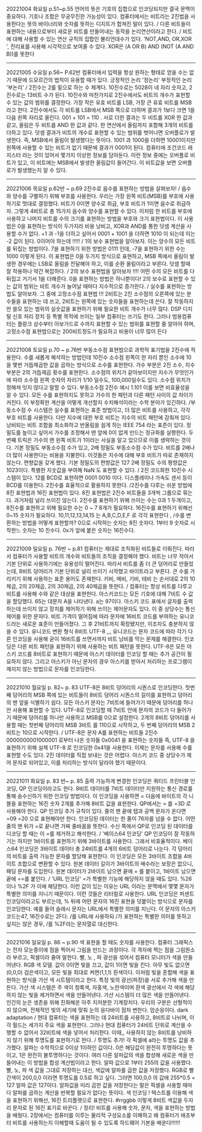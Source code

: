 20221004 화요일 p.51~p.55 
언어의 뜻은 기호의 집합으로 인코딩되지만 결국 문맥이 중요하다.
기호나 조합은 무궁무진한 가능성이 있다. 컴퓨터에서는 비트라는 2진법을 사용한다는 뜻의 바이너리와 숫자를 뜻하는 디지트가 합쳐진 말이 있다. 
/ 다른 비트들이 표현하는 내용으로부터 새로운 비트를 만들어내는 동작을 논리연산이라고 한다. 
/ 비트에 대해 사용할 수 있는 연산 규칙의 집합인 불리언대수가 있다. 'NOT,AND, OR,XOR ', 진리표를 사용해 시각적으로 보여줄 수 있다. 
XOR은 (A OR B) AND (NOT (A AND B))를 뜻한다
- - -

20221005 수요일 p.56~ P.62반 
컴퓨터에서 입력을 항상 원하는 형태로 얻을 수는 없기 때문에 드모르간의 법칙이 유용할 때가 있다. 
긍정적인 논리 '정논리' 부정적인 논리 '부논리' / 2진수는 2를 밑으로 하는 수 체계다. 
10진수로는 5028이 네 자리 숫자고, 2진수로는 13비트 수가 된다. 10진수와 마찬가지로 2진수에서도 비트의 개수가 표현할 수 있는 값의 범위를 결정한다. 
가장 작은 유효 비트를 LSB, 가장 큰 유효 비트를 MSB 라고 한다. 2진수에서도 각 비트를 LSB에서 MSB 쪽으로 더하며 결과가 1보다 크면 1을 다음 왼쪽 자리로 올린다.
001 + 101 = 110 . 서로 더한 결과는 두 비트를 XOR 한 값과 같고, 올림은 두 비트를 AND 한 값과 같다. 한 연산에서 올림까지 포함해 3개의 비트를 더하고 있다. 
덧셈 결과가 비트의 개수로 표현할 수 있는 범위를 벗어나면 오버플로가 발생한다. 즉, MSB에서 올림이 발생했다는 뜻이다. 
1001 과 1000을 더하면 10001이지만 왼쪽에 사용할 수 있는 비트가 없기 때문에 결과가 0001이 된다.
컴퓨터에 조건코드 레지스터 라는 것이 있어서 몇가지 이상한 정보를 담아둔다. 이런 정보 중에는 오버플로 비트가 있고, 이 비트에는 MSB에서 발생한 올림값이 들어간다. 
이 비트값을 보면 오버플로가 발생했는지 알 수 있다.
- - -

20221006 목요일 p.62반 ~ p.69 
2진수로 음수를 표현하는 방법을 살펴보자! 
/ 음수와 양수를 구별하기 위해 부호를 사용한다. 
우리는 가장 왼쪽 비트(MSB)를 부호에 사용하기로 멋대로 결정했다. 비트가 0이면 양수로 취급, 부호 비트가 1이면 음수로 취급하자. 
그렇게 4비트로 총 15가지 음수와 양수를 표현할 수 있다. 이처럼 한 비트를 부호에 사용하고 나머지 비트를 수의 크기를 표현하는 방법을 부호와 크기 표현법이다. 
이 사용법은 0을 표현하는 방식이 두가지라 비용 낭비고, XOR과 AND를 통한 덧셈 계산을 사용할 수가 없다. 
+1 과 -1을 더하고 싶어서 0001 + 1001 을 더하면 1010 이 되는데 이는 -2 값이 된다. 0이어야 하는데 !!!!! 
/ 1의 보수 표현법을 알아보자. 이는 양수의 모든 비트를 뒤집는 방법이다. 7을 표현하기 위한 방법은 0111 인데, -7을 표현하기 위한 수는 1000 이렇게 된다.
이 표현법은 0을 두가지 방식으로 표현하고, MSB 쪽에서 올림이 발생한 경우에는 LSB로 올림을 전달해야 하고, 이를 순환 올림이라고 부른다. 덧셈 할때 잘 작용하나 약간 복잡하다. 
/ 2의 보수 표현법을 알아보자 !!!! 어떤 수의 모든 비트를 다 뒤집고 거기서 1을 더해준다. 0을 표현하는 방법은 하나뿐이다! 
2의 보수로 표현할 수 있는 값의 범위는 비트 개수가 늘어날 때마다 지수적으로 증가한다. 
/ 실수를 표현하는 방법도 알아보자. 그 중에 고정소수점 표현법 !!! 2비트는 2진 소수점의 오른쪽에 있는 분수들을 표현하는 데 쓰고, 2비트는 왼쪽에 있는 숫자들을 표현하는데 쓴다. 
잘 작동하지만 쓸모 있는 범위의 실숫값을 표현하기 위해 필요한 비트 개수가 너무 많다. DSP 디지털 신호 처리 장치 등 특별 목적에 쓰이는 일부 컴퓨터는 쓰기도 한다. 
그러나 범용컴퓨터는 플랑크 상수부터 아보가드로 수까지 표현할 수 있는 범위를 표현할 줄 알아야 하며, 고정소수점 표현법으로는 200비트정도가 필요하고 비용이 너무 많이 든다
- - -

20221008 토요일 p.70 ~ p.76반 부동소수점 표현법으로 과학적 표기법을 2진수에 적용한다. 
수를 새롭게 해석하는 방법인데 10진수 소수점 왼쪽이 한 자리 뿐인 소수에 10을 몇번 거듭제곱한 값을 곱하는 방식으로 소수를 표현한다. 
가수 부분은 2진 소수, 지수 부분은 2의 거듭제곱 횟수를 표현한다. 소수점의 위치가 같아보이지만 지수가 무엇인가에 따라 소수점 왼쪽 숫자의 자리가 1/10 일수도, 100,000일수도 있다.
소수점 위치가 정해져 잇지 않다고 말할 수 있다. 부동소수점 2진수 예시 1.101 이를 보면 비효율성을 알 수 있다. 모든 수를 표현하지도 못하고 가수의 한 패턴과 다른 패턴 사이의 값 차이가 커진다.
이 부정확한 계산을 어떻게 개선할지 수치해석이라는 수학 분야가 있긴하다. 
/부동소수점 수 시스템은 실수를 표현하는 표준 방법이고, 더 많은 비트를 사용하고, 각각 부호 비트를 사용한다. 
다만 지수에 대한 부호 비트는 지수의 비트 패턴에 감춰져 있다. 낭비되는 비트 조합을 최소화하고 반올림을 쉽게 하는 IEEE 754 라는 표준이 있다. 
정밀도를 높이고 싶어서 가수를 조정해서 맨 앞에 0이 없게 만드는 정규화를 실행한다. 두번째 트릭은 가수의 맨 왼쪽 비트가 1이라는 사실을 알고 있으므로 이를 생략하는 것이다. 
기본 정밀도 부동소수점 수가 있고, 2배 정밀도 부동소수점 수가 있다. 비트를 2배나 더 많이 사용한다는 비용을 지불한다. 이것들은 지수에 대해 부호 비트가 따로 존재하지 않는다. 
편향값을 갖게 했다. 기본 정밀도의 편향값은 127 2배 정밀도 수의 평향값은 1023이다. 특별한 지숫값을 부여해 NaN 도 표현할 수 있다. 
/ 2진 코드화한 10진수 시스템이 있다. 12를 BCD로 표현하면 0001 0010 이다. 디스플레이나 가속도 센서 등이 BCD를 이용한다. 2진수를 효율적으로 활용하지 못한다. 
/2진수를 다루는 쉬운 방법에 8진 표현법과 16진 표현법이 있다. 8진 표현법은 2진수 비트들을 3개씩 그룹으로 묶는다. 과거처럼 널리 쓰이진 않는다. 
2진수를 표현하기 위해 쓰이는 수는 0과 1 두개이고, 8진수를 표현하고 위해 필요한 수는 0 ~ 7 8개가 필요하다. 16진수를 표현하기 위해선 0~15 숫자가 필요하다.
10,11,12,13,14,15 는 A,B,C,D,E,F 로 각각 표현한다 , /수를 변환하는 방법을 어떻게 표현할까? 0으로 시작하는 숫자는 8진 숫자다. 1부터 9 숫자로 시작한느 숫자는 10 진수다.
0x가 앞에 붙은 숫자는 16진수다.
- - -

20221009 일요일 p. 76반 ~ p.81 
컴퓨터는 제대로 조직화된 비트들로 이뤄진다. 
따라서 컴퓨터가 사용할 비트의 개수와 비트들의 조직을 결정해야 했다. 
비트는 너무 작아서 기본 단위로 사용하기에는 유용성이 떨어진다. 
따라서 비트를 좀 더 큰 덩어리로 만들었는데, 8비트 덩어리가 기본 단위로 널리 쓰이기 시작했고 바이트라고 부른다. 큰 수를 가리키기 위해 사용하는 표준 용어도 존재한다.
키비, 메비, 기비, 테비 는 순서대로 2의 10제곱, 2의 20제곱, 2의 30제곱, 2의 40제곱을 뜻한다. / 컴퓨터는 항상 비트를 다루고 비트를 사용해 수와 같은 대상을 표현한다.
아스키코드는 모든 기호에 대해 7비트 수 값을 할당했다. 65는 대문자 A을 나타낸다. a는 97이다. 아스키 코드 표에서 글자를 출력하는데 쓰이지 않고 장치를 제어하기 위해 쓰이는 제어문자도 있다. 
이 중 상당수는 통신 제어를 위한 문자다. 비트 가격이 떨어짐에 따라 문자에 16비트 코드를 부여하는 유니코드라는 새로운 표준이 만들어졌다. 
그 후 21비트까지 확장됐지만, 이조차도 충분하지 않을 수 있다. 
유니코드 변환 형식 8비트 UTF-8 ,,, 유니코드는 문자 코드에 따라 각기 다른 인코딩을 사용해 굳이 16비트를 쓰면서까지 비트 낭비를 막는 문제를 해결한다. 
인코딩은 다른 비트 패턴을 표현하기 위해 사용하는 비트 패턴을 뜻한다. UTF-8은 모든 아스키 코드를 8비트로 표현하기 때문에 아스키 데이터를 인코딩 할 때는 추가 공간이 필요하지 않다. 
그리고 아스키가 아닌 문자의 경우 아스키를 받아서 처리하는 프로그램이 깨지지 않는 방법으로 문자를 인코딩한다.
- - -

20221010 월요일 p. 82~ p. 83 
UTF-8은 8비트 덩어리의 시퀀스로 인코딩한다. 
첫번째 덩어리의 MSB 쪽에 있는 비트들이 8비트 덩어리 시퀀스의 길이를 표현하고 덩어리의 맨 앞을 식별하기 쉽다. 
모든 아스키 문자는 7비트에 들어가기 때문에 덩어리를 하나만 사용해 표현할 수 있다.
UTF-8로 인코딩할 때 7비트 안에 문자의 코드가 다 들어가기 때문에 덩어리를 하나만 사용하고 MSB를 0으로 설정한다.
2개의 8비트 덩어리를 사용할 때는 첫번째 덩어리의 MSB 3비트 를 110으로 시작하고, 두 번째 덩어리의 MSB 2비트는 10으로 시작한다. 
/ UTF-8은 문자 A를 표현하는 비트들 2진수 0000000001000001 로부터 나온 숫자들 0x0041 을 표현하는 숫자들 즉, UTF-8 을 표현하기 위해 실제 UTF-8 로 인코딩한 0x41을 사용한다. 
이제는 문자를 사용해 수를 표현할 수도 있다. 2진 데이터를 직접 보내는 것은 어렵다. 아스키 코드 중 상당수가 제어 문자로 되어있고, 이를 처리하는 방식이 달라야 했기 때문이다.
- - -

20221011 화요일 p. 83 반~ p. 85 
출력 가능하게 변경한 인코딩은 쿼티드 프린터블 인코딩, QP 인코딩이라고도 한다.
8비트 데이터를 7비트 데이터만 지원하는 통신 경로를 통해 송수신하기 위한 인코딩 방법이다. 
이 인코딩을 사용하면 = 다음에 바이트의 각 니블을 표현하는 16진 숫자 2개를 추가해 8비트 값을 표현한다. 
QP에서는 = 를 =3D 로 사용해야 한다. QP 인코딩 추가 규칙이 있다. 줄의 맨 끝에 탭과 공백 문자가 온다면 =09 =20 으로 표현해야만 한다. 
인코딩된 데이터는 한 줄이 76자를 넘을 수 없다. 어떤 줄의 맨 뒤가 =로 끝나면 가짜 줄바꿈을 뜻한다. 수신 쪽에서 QP로 인코딩 된 데이터를 디코딩 할 때는 이 =를 제거하고 해석한다.
/ '베이스64 인코딩' QP 인코딩이 잘 작동하기는 하지만 1바이트를 표현하기 위해 3바이트를 사용한다. 그래서 비효율적이다. 
베이스64 인코딩은 3바이트 데이터 총 24비트를 4개의 6비트 덩어리로 나눈다. 각 덩어리의 비트를 출력 가능한 문자를 할당해 표현한다. 
이 인코딩은 모든 3바이트 조합을 4바이트 조합으로 변환할 수 있다. 원본 데이터 길이가 3바이트의 배수라는 보장은 없으니, 패딩 문자를 도입한다. 
원본 데이터가 2바이트 남으면 끝에 = 를 붙이고, 1바이트 남으면 끝에 ==를 붙인다. / 'URL 인코딩' =가 특별한 기능에 해당하지 않을 때도 있다. %26 이나 %2F 가 이에 해당한다. 
이런 값이 있는 이유는 URL 이라는 문맥에서 몇몇 문자가 특별한 의미를 지니기 때문이다. 이런 것들은 리터럴로 사용한다.
URL 인코딩은 퍼센트 인코딩이라고도 부르는데, % 뒤에 어떤 문자의 16진 표현을 덧붙이는 방식으로 문자를 인코딩한다. 예를 들어 슬래시 문자는 URL에서 특별한 의미를 지닌다.
이 문자의 아스키 코드는47, 16진수로는 2F다. /를 URL에 사용하되 /가 표현하는 특별한 의미를 뜻하고 싶지는 않은 경우, /를 %2F라는 문자열로 대신한다.
- - -

20221016 일요일 p. 86 ~ p.90 
색 표현을 할 때도 숫자를 사용한다. 컴퓨터 그래픽스는 전자 모눈종이에 점을 찍어서 그림을 만드는 과정이다.
각 격자에 찍는 점을 그림원소라 부르고, 픽셀이라 줄여 말한다. 빨, 노 , 파 광선을 섞어서 컴퓨터 모니터가 색을 만들어낸다.
RGB 색 모델. 값이 0이면 빛을 끄고, 값이 1이면 빛을 킨다. 아무 빛도 없으면(0,0,0) 검은색이고, 모든 빛을 최대로 켜면(1,1,1) 흰색이다. 
이처럼 빛을 혼합해 색을 표현하는 방식을 가산 색 시트템이라고 한다. 특정 빛의 광선(파장)을 서로 추가해 색을 만든다. 
가산 색 시스템은 주 색이 청록색, 자홍색, 노란색이며 흰색 광선에서 각 색에 해당하지 않는 빛을 제거하면서 색을 만들어낸다. 가산 시스템이 더 많은 색을 만들어낸다.
인간의 눈은 생존을 위해 진화해온 아주 지저분한 기계장치다. 우리의 구분은 선형적이지 않으며, 전체적인 빛의 세기에 맞춰 눈의 응다바이 점차 변한다. 암순응이다.
dark adaptation / 현대 컴퓨터는 색을 표현하는 데 24비트를 사용하고, 8비트로 나뉘며, 이 각 필드는 세가지 주요 색을 표현한다. 
그러나 현대 컴퓨터가 24비트 단위로 계산을 수행할 수 없어서 32비트에 색을 넣어서 처리한다. 이때,, 사용하지 않는 8비트를 낭비하지 않기 위해 투명도를 표현하기로 한다. 
/ 투명도 추가! 각 픽셀에 a라는 투명도 값을 추가했다. 알파는 수학적으로 0이상 1이하인 값이다. 0은 해당값이 완전히 투명하다는 뜻이고, 1은 완전히 불투명하다는 것이다. 
여러 다른 알파값의 색을 합성해 새로운 색을 만들어내는 이 방법을 합성 계산법이라고 한다. 알파 값으로 1부터 255의 값을 사용했다. 
빨, 노, 파 색 값을 그대로 저장하는 대신, 색값에 알파를 곱한 값을 저장했다. RGB로 빨간색이 200,0,0 이라면 투명도를 0.5로 하고 싶다. 
그러면 100,0,0 의 값에 255*0.5 = 127 알파 값은 127이다. 알파값을 미리 곱한 값을 저장한다는 말은 픽셀을 사용할 때마다 알파를 곱하는 계산을 반복할 필요가 없다는 뜻이다. 
색 인코딩 ! 텍스트를 이용해 색을 표현하기 위해선, 16진 트리플렛으로 표현한다. #rrggbb 이렇게 8비트 색값을 두자리 문자로 된 16진 표기로 바꾼다. 
/ 정리! 비트를 사용해 숫자, 문자, 색을 표현하는 방법을 배웠다. 
2장에서는 컴퓨터를 이루는 물리적 구성요소를 이해하고 왜 컴퓨터가 애초부터 비트를 사용하는지 이해할때 도움이 될 수 있도록 하드웨어 기본을 배운다!!!!!!
